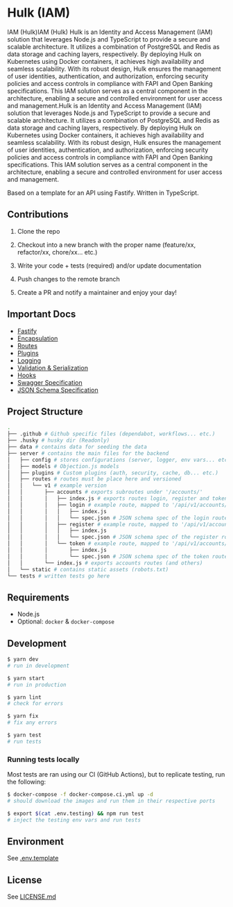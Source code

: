 # Hulk (IAM)
IAM (Hulk)IAM (Hulk)
Hulk is an Identity and Access Management (IAM) solution that leverages Node.js and TypeScript to provide a secure and scalable architecture. It utilizes a combination of PostgreSQL and Redis as data storage and caching layers, respectively. By deploying Hulk on Kubernetes using Docker containers, it achieves high availability and seamless scalability. With its robust design, Hulk ensures the management of user identities, authentication, and authorization, enforcing security policies and access controls in compliance with FAPI and Open Banking specifications. This IAM solution serves as a central component in the architecture, enabling a secure and controlled environment for user access and management.Hulk is an Identity and Access Management (IAM) solution that leverages Node.js and TypeScript to provide a secure and scalable architecture. It utilizes a combination of PostgreSQL and Redis as data storage and caching layers, respectively. By deploying Hulk on Kubernetes using Docker containers, it achieves high availability and seamless scalability. With its robust design, Hulk ensures the management of user identities, authentication, and authorization, enforcing security policies and access controls in compliance with FAPI and Open Banking specifications. This IAM solution serves as a central component in the architecture, enabling a secure and controlled environment for user access and management.

Based on a template for an API using Fastify. Written in TypeScript.

## Contributions

1. Clone the repo

2. Checkout into a new branch with the proper name (feature/xx, refactor/xx, chore/xx... etc.)

3. Write your code + tests (required) and/or update documentation

4. Push changes to the remote branch

5. Create a PR and notify a maintainer and enjoy your day!

## Important Docs

- [Fastify](https://fastify.io/)
- [Encapsulation](https://www.fastify.io/docs/latest/Encapsulation/)
- [Routes](https://www.fastify.io/docs/latest/Routes/)
- [Plugins](https://www.fastify.io/docs/latest/Plugins/)
- [Logging](https://www.fastify.io/docs/latest/Logging/)
- [Validation & Serialization](https://www.fastify.io/docs/latest/Validation-and-Serialization/)
- [Hooks](https://www.fastify.io/docs/latest/Hooks/)
- [Swagger Specification](https://swagger.io/specification/)
- [JSON Schema Specification](https://json-schema.org/understanding-json-schema/index.html)

## Project Structure

```bash
.
├── .github # Github specific files (dependabot, workflows... etc.)
├── .husky # husky dir (Readonly)
├── data # contains data for seeding the data
├── server # contains the main files for the backend
│   ├── config # stores configurations (server, logger, env vars... etc.)
│   ├── models # Objection.js models
│   ├── plugins # Custom plugins (auth, security, cache, db... etc.)
│   ├── routes # routes must be place here and versioned
│   │   └── v1 # example version
│   │       ├── accounts # exports subroutes under '/accounts/'
│   │       │   ├── index.js # exports routes login, register and token (and others)
│   │       │   ├── login # example route, mapped to '/api/v1/accounts/login'
│   │       │   │   ├── index.js
│   │       │   │   └── spec.json # JSON schema spec of the login route
│   │       │   ├── register # example route, mapped to '/api/v1/accounts/register'
│   │       │   │   ├── index.js
│   │       │   │   └── spec.json # JSON schema spec of the register route
│   │       │   └── token # example route, mapped to '/api/v1/accounts/token'
│   │       │       ├── index.js
│   │       │       └── spec.json # JSON schema spec of the token route
│   │       └── index.js # exports accounts routes (and others)
│   └── static # contains static assets (robots.txt)
└── tests # written tests go here
```

## Requirements

- Node.js
- Optional: `docker` & `docker-compose`

## Development

```bash
$ yarn dev
# run in development

$ yarn start
# run in production

$ yarn lint
# check for errors

$ yarn fix
# fix any errors

$ yarn test
# run tests
```

### Running tests locally

Most tests are ran using our CI (GitHub Actions), but to replicate testing, run the following:

```bash
$ docker-compose -f docker-compose.ci.yml up -d
# should download the images and run them in their respective ports

$ export $(cat .env.testing) && npm run test
# inject the testing env vars and run tests
```

## Environment

See [.env.template](./.env.template)

## License

See [LICENSE.md](./LICENSE.md)
